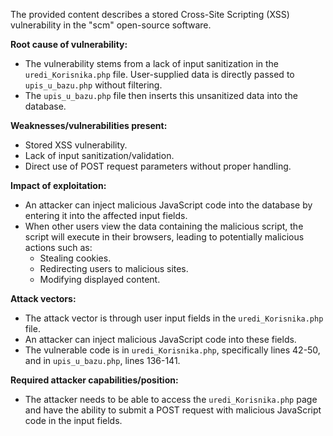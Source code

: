 The provided content describes a stored Cross-Site Scripting (XSS) vulnerability in the "scm" open-source software.

**Root cause of vulnerability:**
- The vulnerability stems from a lack of input sanitization in the `uredi_Korisnika.php` file. User-supplied data is directly passed to `upis_u_bazu.php` without filtering.
- The `upis_u_bazu.php` file then inserts this unsanitized data into the database.

**Weaknesses/vulnerabilities present:**
- Stored XSS vulnerability.
- Lack of input sanitization/validation.
- Direct use of POST request parameters without proper handling.

**Impact of exploitation:**
- An attacker can inject malicious JavaScript code into the database by entering it into the affected input fields.
- When other users view the data containing the malicious script, the script will execute in their browsers, leading to potentially malicious actions such as:
    - Stealing cookies.
    - Redirecting users to malicious sites.
    - Modifying displayed content.

**Attack vectors:**
- The attack vector is through user input fields in the `uredi_Korisnika.php` file.
- An attacker can inject malicious JavaScript code into these fields.
- The vulnerable code is in `uredi_Korisnika.php`, specifically lines 42-50, and in `upis_u_bazu.php`, lines 136-141.

**Required attacker capabilities/position:**
- The attacker needs to be able to access the `uredi_Korisnika.php` page and have the ability to submit a POST request with malicious JavaScript code in the input fields.